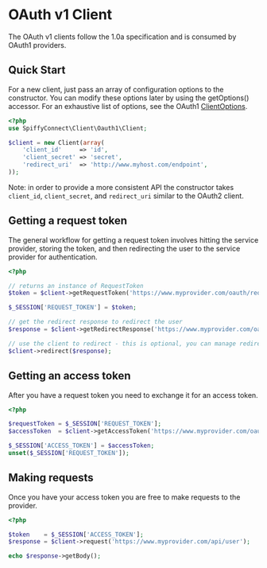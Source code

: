 # OAuth v1 Client

The OAuth v1 clients follow the 1.0a specification and is consumed by OAuth1 providers.

## Quick Start

For a new client, just pass an array of configuration options to the constructor. You can modify these
options later by using the getOptions() accessor. For an exhaustive list of options, see the OAuth1
[ClientOptions](https://github.com/spiffyjr/spiffy-connect/tree/master/src/SpiffyConnect/Client/Oauth1/ClientOptions.php).

```php
<?php
use SpiffyConnect\Client\Oauth1\Client;

$client = new Client(array(
    'client_id'     => 'id',
    'client_secret' => 'secret',
    'redirect_uri'  => 'http://www.myhost.com/endpoint',
));
```

Note: in order to provide a more consistent API the constructor takes `client_id`, `client_secret`, and
`redirect_uri` similar to the OAuth2 client.

## Getting a request token

The general workflow for getting a request token involves hitting the service provider, storing the
token, and then redirecting the user to the service provider for authentication.

```php
<?php

// returns an instance of RequestToken
$token = $client->getRequestToken('https://www.myprovider.com/oauth/request_token', 'POST');

$_SESSION['REQUEST_TOKEN'] = $token;

// get the redirect response to redirect the user
$response = $client->getRedirectResponse('https://www.myprovider.com/oauth/authenticate', $token);

// use the client to redirect - this is optional, you can manage redirection yourself if you prefer
$client->redirect($response);
```

## Getting an access token

After you have a request token you need to exchange it for an access token.

```php
<?php

$requestToken = $_SESSION['REQUEST_TOKEN'];
$accessToken  = $client->getAccessToken('https://www.myprovider.com/oauth/access_token', $requestToken);

$_SESSION['ACCESS_TOKEN'] = $accessToken;
unset($_SESSION['REQUEST_TOKEN']);
```

## Making requests

Once you have your access token you are free to make requests to the provider.

```php
<?php

$token    = $_SESSION['ACCESS_TOKEN'];
$response = $client->request('https://www.myprovider.com/api/user');

echo $response->getBody();
```
